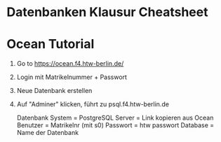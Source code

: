 # Datenbanken Klausur Cheatsheet


# Ocean Tutorial
1. Go to https://ocean.f4.htw-berlin.de/
2. Login mit Matrikelnummer + Passwort
3. Neue Datenbank erstellen
4. Auf "Adminer" klicken, führt zu psql.f4.htw-berlin.de

   Datenbank System  = PostgreSQL
   Server            = Link kopieren aus Ocean 
   Benutzer          = Matrikelnr (mit s0)
   Passwort          = htw passwort
   Database          = Name der Datenbank
